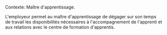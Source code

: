 Contexte: Maître d'apprentissage.

L'employeur permet au maître d'apprentissage de dégager sur son temps de travail les disponibilités nécessaires à l'accompagnement de l'apprenti et aux relations avec le centre de formation d'apprentis.